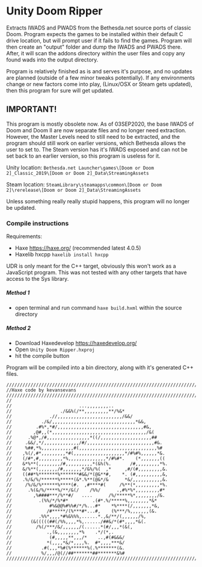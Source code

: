 # Unity Doom Ripper

Extracts IWADS and PWADS from the Bethesda.net source ports of classic Doom. Program expects the games to be installed within their default C drive location, but will prompt user if it fails to find the games. Program will then create an "output" folder and dump the IWADS and PWADS there. After, it will scan the addons directory within the user files and copy any found wads into the output directory.

Program is relatively finished as is and serves it's purpose, and no updates are planned (outside of a few minor tweaks potentially). If any environments change or new factors come into play, (Linux/OSX or Steam gets updated), then this program for sure will get updated.

## IMPORTANT!

This program is mostly obsolete now. As of 03SEP2020, the base IWADS of Doom and Doom II are now separate files and no longer need extraction. However, the Master Levels need to still need to be extracted, and the program should still work on earlier versions, which Bethesda allows the user to set to. The Steam version has it's IWADS exposed and can not be set back to an earlier version, so this program is useless for it.

Unity location: ``Bethesda.net Launcher\games\[Doom or Doom 2]_Classic_2019\[Doom or Doom 2]_Data\StreamingAssets``

Steam location: ``SteamLibrary\steamapps\common\[Doom or Doom 2]\rerelease\[Doom or Doom 2]_Data\StreamingAssets``

Unless something really really stupid happens, this program will no longer be updated.

### Compile instructions

Requirements:

* Haxe https://haxe.org/ (recommended latest 4.0.5)
* Haxelib hxcpp ``haxelib install hxcpp``

UDR is only meant for the C++ target, obviously this won't work as a JavaScript program. This was not tested with any other targets that have access to the Sys library.

##### Method 1

* open terminal and run command ``haxe build.hxml`` within the source directory

##### Method 2

* Download Haxedevelop https://haxedevelop.org/
* Open ``Unity Doom Ripper.hxproj``
* hit the compile button

Program will be compiled into a bin directory, along with it's generated C++ files.

```
////////////////////////////////////////////////////////////////////////////////////////////////////
//Haxe code by kevansevans
////////////////////////////////////////////////////////////////////////////////////////////////////
//
//                         ...,,,,,,,,..                     
//                  ./&&%(/**,,,,,,,,,**/%&*               
//              .//,,,,,,,,,,,,,,,,,,,,,,,,/&&/            
//           ./&/,,,,,,,,,,,,,,,,,,,,,,,,,,,,,,,*&&,         
//         .#%*,*#/,,,,,,,,,,,,,,,,,,,,,,,,,,,,,,,,#&,       
//        ,@#,,(*,,,,,,,,,,,,,,,,,,,,,,,,,,,,,,,,,,,/&(      
//      .%@*,/#,,,,,,,,,,,,,,,,*((/,,,,,,,,,,,,,,,,,,,##     
//     .&&/,*/,,,,,,,,,,,,,/#/,,,,,,,,,,,,,,,,,,,,,,,,,#&.   
//     %##,*%,,,,,,,,,,,,#(,,,,,,,,,,,,,,,,,,,,,,,,,,,,,%#   
//    ,%(/,#*,,,,,,,,,*#(,,,,,,,,,,,,,,,,,,,*/#%#%,,,,,,*&.  
//    (/#*,#,,,,,,,,,*%,,,,,,,,,,,,,,*/#%#*.    (*,,,,,,,((  
//    &*%**(,,,,,,,,/#,,,,,,,,,,*(&%(%.       /#,,,,,,,,,*%. 
//    &/%**(,,,,,,,/#,,,,,,,*/&%/%(  ,*     ,#/(#,,,,,,,,,&. 
//    ((##*%*******%*******#&&/*(@&**#,    *. (#,,,,,,,,,,&, 
//    .%/&/%/******%*****(&*.%**(@&*/&      *&/,,,,,,,,,,,&. 
//     /%/&/%******%****(#.  ,#****#(     /%**(*,,,,,,,,,*%. 
//      .%(&/%/****%/**/&(/    /%%/      .,#%*%*,,,,,,,,,#*  
//        ,%####***/%**#/   ....      /%/*****%*,,,,,,,,/&.  
//          .(%%/*/%*#*         .(#*.%/*****%,,,,,,,,*&*   
//              #%&@@%#%%#/*/%...#*    *%****(/,,,,,,,*&,    
//             /#*****/(%***#*...#,    (%***/%,,,,,,,(&.     
//          .%%*,,,,*#%&%%%,......*.,&/**/(,,,,,,/%,       
//       (&(((((##(/%%,,,,*%,....../##&/*(#*,,,,*&(.         
//         /%(/***/&/,,,,,,/(......*(#/,,,*(&(,            
//             .,(&,,,,,,,,*%    .*/(*,.                 
//              (#,,,,,**,,,/*    ..,#(#&&&/                 
//             *(,,,,*&/*,,,,%.  #*,,,,***&/                 
//           .#(,,,*%#(%******%(.%*******(&.                 
//           %/,,,/@(//##*******##*******&%#   
////////////////////////////////////////////////////////////////////////////////////////////////////
```
